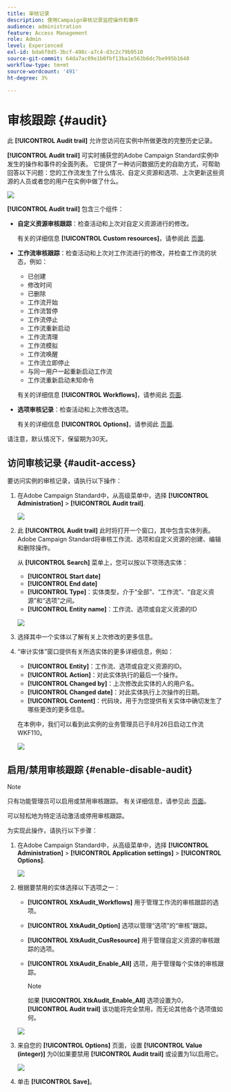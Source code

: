 ```yaml
---
title: 审核记录
description: 使用Campaign审核记录监控操作和事件
audience: administration
feature: Access Management
role: Admin
level: Experienced
exl-id: bda6f8d5-3bcf-498c-a7c4-d3c2c79b9510
source-git-commit: 64da7ac09e1b0fbf13ba1e563b6dc7be995b1640
workflow-type: tm+mt
source-wordcount: '491'
ht-degree: 3%

---
```


# 审核跟踪 {#audit}

此 **[!UICONTROL Audit trail]** 允许您访问在实例中所做更改的完整历史记录。

**[!UICONTROL Audit trail]** 可实时捕获您的Adobe Campaign Standard实例中发生的操作和事件的全面列表。 它提供了一种访问数据历史的自助方式，可帮助回答以下问题：您的工作流发生了什么情况、自定义资源和选项、上次更新这些资源的人员或者您的用户在实例中做了什么。

![](assets/audit-trail.png)

**[!UICONTROL Audit trail]** 包含三个组件：

* **自定义资源审核跟踪**：检查活动和上次对自定义资源进行的修改。

  有关的详细信息 **[!UICONTROL Custom resources]**，请参阅此 [页面](../../developing/using/key-steps-to-add-a-resource.md).

* **工作流审核跟踪**：检查活动和上次对工作流进行的修改，并检查工作流的状态，例如：

   * 已创建
   * 修改时间
   * 已删除
   * 工作流开始
   * 工作流暂停
   * 工作流停止
   * 工作流重新启动
   * 工作流清理
   * 工作流模拟
   * 工作流唤醒
   * 工作流立即停止
   * 与同一用户一起重新启动工作流
   * 工作流重新启动未知命令

  有关的详细信息 **[!UICONTROL Workflows]**，请参阅此 [页面](../../automating/using/get-started-workflows.md).

* **选项审核记录**：检查活动和上次修改选项。

  有关的详细信息 **[!UICONTROL Options]**，请参阅此 [页面](../../administration/using/about-campaign-standard-settings.md).

请注意，默认情况下，保留期为30天。

## 访问审核记录 {#audit-access}

要访问实例的审核记录，请执行以下操作：

1. 在Adobe Campaign Standard中，从高级菜单中，选择 **[!UICONTROL Administration]** > **[!UICONTROL Audit trail]**.

   ![](assets/audit-trail.png)

1. 此 **[!UICONTROL Audit trail]** 此时将打开一个窗口，其中包含实体列表。 Adobe Campaign Standard将审核工作流、选项和自定义资源的创建、编辑和删除操作。

   从 **[!UICONTROL Search]** 菜单上，您可以按以下项筛选实体：

   * **[!UICONTROL Start date]**
   * **[!UICONTROL End date]**
   * **[!UICONTROL Type]**：实体类型，介于“全部”、“工作流”、“自定义资源”和“选项”之间。
   * **[!UICONTROL Entity name]**：工作流、选项或自定义资源的ID

   ![](assets/audit-trail_2.png)

1. 选择其中一个实体以了解有关上次修改的更多信息。

1. “审计实体”窗口提供有关所选实体的更多详细信息，例如：

   * **[!UICONTROL Entity]**：工作流、选项或自定义资源的ID。
   * **[!UICONTROL Action]**：对此实体执行的最后一个操作。
   * **[!UICONTROL Changed by]**：上次修改此实体的人的用户名。
   * **[!UICONTROL Changed date]**：对此实体执行上次操作的日期。
   * **[!UICONTROL Content]**：代码块，用于为您提供有关实体中确切发生了哪些更改的更多信息。

   在本例中，我们可以看到此实例的业务管理员已于8月26日启动工作流WKF110。

   ![](assets/audit-trail_3.png)

## 启用/禁用审核跟踪 {#enable-disable-audit}

>[!NOTE]
>
> 只有功能管理员可以启用或禁用审核跟踪。 有关详细信息，请参见此 [ 页面](../../administration/using/users-management.md#functional-administrators)。

可以轻松地为特定活动激活或停用审核跟踪。

为实现此操作，请执行以下步骤：

1. 在Adobe Campaign Standard中，从高级菜单中，选择 **[!UICONTROL Administration]** > **[!UICONTROL Application settings]** > **[!UICONTROL Options]**.

   ![](assets/audit-trail_4.png)

1. 根据要禁用的实体选择以下选项之一：

   * **[!UICONTROL XtkAudit_Workflows]** 用于管理工作流的审核跟踪的选项。
   * **[!UICONTROL XtkAudit_Option]** 选项以管理“选项”的“审核”跟踪。
   * **[!UICONTROL XtkAudit_CusResource]** 用于管理自定义资源的审核跟踪的选项。
   * **[!UICONTROL XtkAudit_Enable_All]** 选项，用于管理每个实体的审核跟踪。

     >[!NOTE]
     >
     >如果 **[!UICONTROL XtkAudit_Enable_All]** 选项设置为0， **[!UICONTROL Audit trail]** 该功能将完全禁用，而无论其他各个选项值如何。

   ![](assets/audit-trail_5.png)

1. 来自您的 **[!UICONTROL Options]** 页面，设置 **[!UICONTROL Value (integer)]** 为0(如果要禁用 **[!UICONTROL Audit trail]** 或设置为1以启用它。

   ![](assets/audit-trail_6.png)

1. 单击 **[!UICONTROL Save]**。
